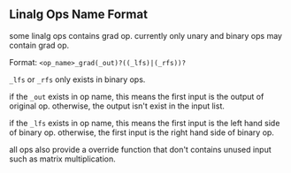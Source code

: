 ## Linalg Ops Name Format

some linalg ops contains grad op. currently only unary and binary ops may contain grad op.

Format: `<op_name>_grad(_out)?((_lfs)|(_rfs))?`

`_lfs` or `_rfs` only exists in binary ops.

if the `_out` exists in op name, this means the first input is the output of original op. otherwise, the output isn't exist in the input list.

if the `_lfs` exists in op name, this means the first input is the left hand side of binary op. otherwise, the first input is the right hand side of binary op.

all ops also provide a override function that don't contains unused input such as matrix multiplication.